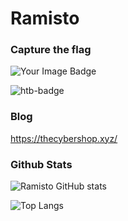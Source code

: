 # Ramisto

###  Capture the flag

<img src="https://tryhackme-badges.s3.amazonaws.com/Ramisto.png" alt="Your Image Badge" />

![htb-badge](https://www.hackthebox.com/badge/image/1703369)

### Blog

https://thecybershop.xyz/

### Github Stats

![Ramisto GitHub stats](https://github-readme-stats.vercel.app/api?username=Ramisto&show=reviews,discussions_started,discussions_answered,prs_merged,prs_merged_percentage&show_icons=true&theme=dracula)

![Top Langs](https://github-readme-stats.vercel.app/api/top-langs/?username=Ramisto&layout=compact&theme=dracula)
